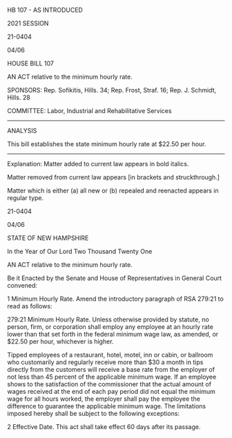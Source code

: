  HB 107 - AS INTRODUCED

 

 

2021 SESSION

 21-0404

 04/06

 

HOUSE BILL 107

 

AN ACT relative to the minimum hourly rate.

 

SPONSORS: Rep. Sofikitis, Hills. 34; Rep. Frost, Straf. 16; Rep. J. Schmidt, Hills. 28

 

COMMITTEE: Labor, Industrial and Rehabilitative Services

 

-----------------------------------------------------------------

 

ANALYSIS

 

 This bill establishes the state minimum hourly rate at $22.50 per hour.

 

- - - - - - - - - - - - - - - - - - - - - - - - - - - - - - - - - - - - - - - - - - - - - - - - - - - - - - - - - - - - - - - - - - - - - - - - - - - 

 

Explanation: Matter added to current law appears in bold italics.

 Matter removed from current law appears [in brackets and struckthrough.]

 Matter which is either (a) all new or (b) repealed and reenacted appears in regular type.

 21-0404

 04/06

 

STATE OF NEW HAMPSHIRE

 

In the Year of Our Lord Two Thousand Twenty One

 

AN ACT relative to the minimum hourly rate.

 

Be it Enacted by the Senate and House of Representatives in General Court convened:

 

 1 Minimum Hourly Rate. Amend the introductory paragraph of RSA 279:21 to read as follows:

 279:21 Minimum Hourly Rate. Unless otherwise provided by statute, no person, firm, or corporation shall employ any employee at an hourly rate lower than that set forth in the federal minimum wage law, as amended, or $22.50 per hour, whichever is higher. 

Tipped employees of a restaurant, hotel, motel, inn or cabin, or ballroom who customarily and regularly receive more than $30 a month in tips directly from the customers will receive a base rate from the employer of not less than 45 percent of the applicable minimum wage. If an employee shows to the satisfaction of the commissioner that the actual amount of wages received at the end of each pay period did not equal the minimum wage for all hours worked, the employer shall pay the employee the difference to guarantee the applicable minimum wage. The limitations imposed hereby shall be subject to the following exceptions:

 2 Effective Date. This act shall take effect 60 days after its passage.

